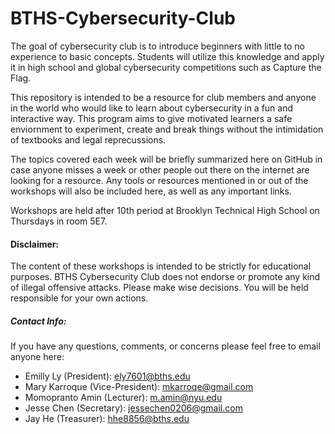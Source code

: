 # BTHS-Cybersecurity-Club

The goal of cybersecurity club is to introduce beginners with little to no experience to basic concepts. Students will utilize this knowledge and apply it in high school and global cybersecurity competitions such as Capture the Flag.

This repository is intended to be a resource for club members and anyone in the world who would like to learn about cybersecurity in a fun and interactive way. This program aims to give motivated learners a safe enviornment to experiment, create and break things without the intimidation of textbooks and legal reprecussions. 

The topics covered each week will be briefly summarized here on GitHub in case anyone misses a week or other people out there on the internet are looking for a resource. Any tools or resources mentioned in or out of the workshops will also be included here, as well as any important links.

Workshops are held after 10th period at Brooklyn Technical High School on Thursdays in room 5E7.

#### Disclaimer:

The content of these workshops is intended to be strictly for educational purposes. BTHS Cybersecurity Club does not endorse or promote any kind of illegal offensive attacks. Please make wise decisions. You will be held responsible for your own actions.

##### Contact Info:
If you have any questions, comments, or concerns please feel free to email anyone here:
- Emilly Ly (President): <a href='mailto:ely7601@bths.edu'>ely7601@bths.edu</a>
- Mary Karroque (Vice-President): <a href='mailto:mkarroqe@gmail.com'>mkarroqe@gmail.com</a>
- Momopranto Amin (Lecturer): <a href='mailto:m.amin@nyu.edu'>m.amin@nyu.edu</a>
- Jesse Chen (Secretary): <a href='mailto:jessechen0206@gmail.com'>jessechen0206@gmail.com</a>
- Jay He (Treasurer): <a href='mailto:hhe8856@bths.edu'>hhe8856@bths.edu</a>
